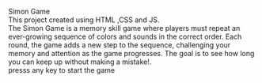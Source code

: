 Simon Game
<br>
This project created using HTML ,CSS and JS.
<br>
The Simon Game is a memory skill game where players must repeat an ever-growing sequence of colors and sounds in the correct order. Each round, the game adds a new step to the sequence, challenging your memory and attention as the game progresses. The goal is to see how long you can keep up without making a mistake!.
<br>
 presss any key to start the game